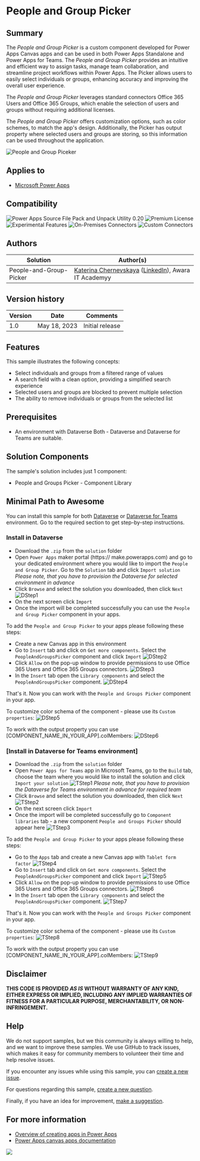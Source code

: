 # People and Group Picker

## Summary

The *_People and Group Picker_* is a custom component developed for Power Apps Canvas apps and can be used in both Power Apps Standalone and Power Apps for Teams.
The *_People and Group Picker_* provides an intuitive and efficient way to assign tasks, manage team collaboration, and streamline project workflows within Power Apps. The Picker allows users to easily select individuals or groups, enhancing accuracy and improving the overall user experience.

The *_People and Group Picker_* leverages standard connectors Office 365 Users and Office 365 Groups, which enable the selection of users and groups without requiring additional licenses. 

The *_People and Group Picker_* offers customization options, such as color schemes, to match the app's design. Additionally, the Picker has output property where selected users and groups are storing, so this information can be used throughout the application.

![People and Group Piceker](assets/PeopleAndGroupsPicker.gif)

## Applies to

* [Microsoft Power Apps](https://docs.microsoft.com/powerapps/)

## Compatibility

![Power Apps Source File Pack and Unpack Utility 0.20](https://img.shields.io/badge/Packing%20Tool-0.20-green.svg)
![Premium License](https://img.shields.io/badge/Premium%20License-Not%20Required-green.svg "Premium Power Apps license not required")
![Experimental Features](https://img.shields.io/badge/Experimental%20Features-No-green.svg "Does not rely on experimental features")
![On-Premises Connectors](https://img.shields.io/badge/On--Premises%20Connectors-No-green.svg "Does not use on-premise connectors")
![Custom Connectors](https://img.shields.io/badge/Custom%20Connectors-Not%20Required-green.svg "Does not use custom connectors")

## Authors

Solution|Author(s)
--------|---------
People-and-Group-Picker | [Katerina Chernevskaya](https://github.com/Katerina-Chernevskaya) ([LinkedIn](https://www.linkedin.com/in/katerinachernevskaya/)), Awara IT Academyy

## Version history

Version|Date|Comments
-------|----|--------
1.0|May 18, 2023|Initial release

## Features

This sample illustrates the following concepts:

* Select individuals and groups from a filtered range of values
* A search field with a clean option, providing a simplified search experience
* Selected users and groups are blocked to prevent multiple selection
* The ability to remove individuals or groups from the selected list

## Prerequisites

* An environment with Dataverse
Both - Dataverse and Dataverse for Teams are suitable.

## Solution Components

The sample's solution includes just 1 component:

* People and Groups Picker - Component Library

## Minimal Path to Awesome

You can install this sample for both [Dataverse](#dtv) or [Dataverse for Teams](#dtvteams) environment. Go to the required section to get step-by-step instructions.

### <a id="dtv" />Install in Dataverse

* Download the `.zip` from the `solution` folder
* Open `Power Apps` maker portal (https:// make.powerapps.com) and go to your dedicated environment where you would like to import the `People and Group Picker`. Go to the `Solution` tab and click `Import solution`
*_Please note, that you have to provision the Dataverse for selected environment in advance_*
* Click `Browse` and select the solution you downloaded, then click `Next`
![DStep1](assets/DStep1.png)
* On the next screen click `Import`
* Once the import will be completed successfully you can use the `People and Group Picker` component in your apps.

To add the `People and Group Picker` to your apps please following these steps: 
* Create a new Canvas app in this environment
* Go to `Insert` tab and click on `Get more components`. Select the `PeopleAndGroupsPicker` component and click `Import`
![DStep2](assets/DStep2.png)
* Click `Allow` on the pop-up window to provide permissions to use Office 365 Users and Office 365 Groups connectors.
![DStep3](assets/DStep3.png)
* In the `Insert` tab open the `Library components` and select the `PeopleAndGroupsPicker` component.
![DStep4](assets/DStep4.png)

That's it. Now you can work with the `People and Groups Picker` component in your app.

To customize color schema of the component - please use its `Custom properties`:
![DStep5](assets/DStep5.png)

To work with the output property you can use [COMPONENT_NAME_IN_YOUR_APP].colMembers:
![DStep6](assets/DStep6.png)


### <a id="dtvteams" />[Install in Dataverse for Teams environment]

* Download the `.zip` from the `solution` folder
* Open `Power Apps for Teams` app in Microsoft Teams, go to the `Build` tab, choose the team where you would like to install the solution and click `Import your solution`
![TStep1](assets/TStep1.png)
*_Please note, that you have to provision the Dataverse for Teams environment in advance for required team_*
* Click `Browse` and select the solution you downloaded, then click `Next`
![TStep2](assets/TStep2.png)
* On the next screen click `Import`
* Once the import will be completed successfully go to `Component libraries` tab - a new component `People and Groups Picker` should appear here
![TStep3](assets/TStep3.png)

To add the `People and Group Picker` to your apps please following these steps: 
* Go to the `Apps` tab and create a new Canvas app with `Tablet form factor`
![TStep4](assets/TStep4.png)
* Go to `Insert` tab and click on `Get more components`. Select the `PeopleAndGroupsPicker` component and click `Import`
![TStep5](assets/TStep5.png)
* Click `Allow` on the pop-up window to provide permissions to use Office 365 Users and Office 365 Groups connectors.
![TStep6](assets/TStep6.png)
* In the `Insert` tab open the `Library components` and select the `PeopleAndGroupsPicker` component.
![TStep7](assets/TStep7.png)

That's it. Now you can work with the `People and Groups Picker` component in your app.

To customize color schema of the component - please use its `Custom properties`:
![TStep8](assets/TStep8.png)

To work with the output property you can use [COMPONENT_NAME_IN_YOUR_APP].colMembers:
![TStep9](assets/TStep9.png)


## Disclaimer

**THIS CODE IS PROVIDED *AS IS* WITHOUT WARRANTY OF ANY KIND, EITHER EXPRESS OR IMPLIED, INCLUDING ANY IMPLIED WARRANTIES OF FITNESS FOR A PARTICULAR PURPOSE, MERCHANTABILITY, OR NON-INFRINGEMENT.**

## Help

We do not support samples, but we this community is always willing to help, and we want to improve these samples. We use GitHub to track issues, which makes it easy for  community members to volunteer their time and help resolve issues.

If you encounter any issues while using this sample, you can [create a new issue](https://github.com/pnp/powerapps-samples/issues/new?assignees=&labels=Needs%3A+Triage+%3Amag%3A%2Ctype%3Abug-suspected&template=bug-report.yml&sample=YOURSAMPLENAME&authors=@YOURGITHUBUSERNAME&title=YOURSAMPLENAME%20-%20).

For questions regarding this sample, [create a new question](https://github.com/pnp/powerapps-samples/issues/new?assignees=&labels=Needs%3A+Triage+%3Amag%3A%2Ctype%3Abug-suspected&template=question.yml&sample=YOURSAMPLENAME&authors=@YOURGITHUBUSERNAME&title=YOURSAMPLENAME%20-%20).

Finally, if you have an idea for improvement, [make a suggestion](https://github.com/pnp/powerapps-samples/issues/new?assignees=&labels=Needs%3A+Triage+%3Amag%3A%2Ctype%3Abug-suspected&template=suggestion.yml&sample=YOURSAMPLENAME&authors=@YOURGITHUBUSERNAME&title=YOURSAMPLENAME%20-%20).

## For more information

- [Overview of creating apps in Power Apps](https://docs.microsoft.com/powerapps/maker/)
- [Power Apps canvas apps documentation](https://docs.microsoft.com/en-us/powerapps/maker/canvas-apps/)


<img src="https://telemetry.sharepointpnp.com/powerapps-samples/samples/readme-template" />